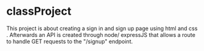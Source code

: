 # classProject
This project is about creating a sign in and sign up page using html and css . Afterwards an API is created through node/ expressJS that allows a route to handle GET requests to the "/signup" endpoint.
